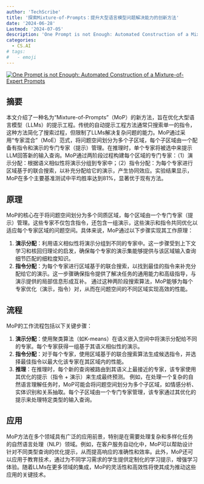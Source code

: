 ```yaml
---
author: 'TechScribe'
title: '探索Mixture-of-Prompts：提升大型语言模型问题解决能力的创新方法'
date: '2024-06-28'
Lastmod: '2024-07-05'
description: 'One Prompt is not Enough: Automated Construction of a Mixture-of-Expert Prompts'
categories:
  - CS.AI
# tags:
#   - emoji
---
```


[![One Prompt is not Enough: Automated Construction of a Mixture-of-Expert Prompts](https://arxiv-research-1301205113.cos.ap-guangzhou.myqcloud.com/images/2407.00256v1.pdf_0.jpg)](https://arxiv.org/abs/2407.00256v1)

## 摘要

本文介绍了一种名为“Mixture-of-Prompts”（MoP）的新方法，旨在优化大型语言模型（LLMs）的提示工程。传统的自动提示工程方法通常只搜索单一的指令，这种方法简化了搜索过程，但限制了LLMs解决复杂问题的能力。MoP通过采用“专家混合”（MoE）范式，将问题空间划分为多个子区域，每个子区域由一个配备有指令和演示的专门专家（提示）管理。在推理时，单个专家将被选中来提示LLM回答新的输入查询。MoP通过两阶段过程构建每个区域的专门专家：（1）演示分配：根据语义相似性将演示分组到专家中；（2）指令分配：为每个专家进行区域基于的联合搜索，以补充分配给它的演示，产生协同效应。实验结果显示，MoP在多个主要基准测试中平均胜率达到81%，显著优于现有方法。<!--more-->

## 原理

MoP的核心在于将问题空间划分为多个同质区域，每个区域由一个专门专家（提示）管理。这些专家不仅包含指令，还包含一组演示，这些演示和指令共同优化以适应每个专家区域的问题空间。具体来说，MoP通过以下步骤实现其工作原理：
1. **演示分配**：利用语义相似性将演示分组到不同的专家中。这一步骤受到上下文学习和核回归理论的启发，确保每个专家的演示集能够提供与该区域输入查询细节匹配的细粒度知识。
2. **指令分配**：为每个专家进行区域基于的联合搜索，以找到最佳的指令来补充分配给它的演示。这一步骤确保指令提供了解决任务的通用能力和高级指导，与演示提供的局部信息形成互补。
通过这种两阶段搜索算法，MoP能够为每个专家优化（演示，指令）对，从而在问题空间的不同区域实现高效的性能。

## 流程

MoP的工作流程包括以下关键步骤：
1. **演示分配**：使用聚类算法（如K-means）在语义嵌入空间中将演示分配给不同的专家。每个专家获得一组基于其语义相似性的演示。
2. **指令分配**：对于每个专家，使用区域基于的联合搜索算法生成候选指令，并选择最佳指令以最大化该专家在其区域内的性能。
3. **推理**：在推理时，每个新的查询被路由到其语义上最接近的专家，该专家使用其优化的提示（指令 + 演示）来生成最终预测。
例如，在处理一个复杂的自然语言理解任务时，MoP可能会将问题空间划分为多个子区域，如情感分析、实体识别和关系抽取。每个子区域由一个专门专家管理，该专家通过其优化的提示来处理特定类型的输入查询。

## 应用

MoP方法在多个领域具有广泛的应用前景，特别是在需要处理复杂和多样化任务的自然语言处理（NLP）领域。例如，在客户服务自动化中，MoP可以帮助设计针对不同类型查询的优化提示，从而提高响应的准确性和效率。此外，MoP还可以应用于教育技术，通过为不同学习需求的学生提供定制化的学习提示，增强学习体验。随着LLMs在更多领域的集成，MoP的灵活性和高效性将使其成为推动这些应用的关键技术。